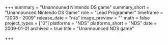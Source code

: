 +++
summary = "Unannouned Nintendo DS game"
summary_short = "Unannounced Nintendo DS Game"
role = "Lead Programmer"
timeframe = "2008 - 2009"
release_date = "n/a"
image_preview = ""
math = false
project_types = ["0"]
platforms = "NDS"
platforms_short = "NDS"
date = 2009-01-01
archived = true
title = "Unannounced NDS game"

+++
